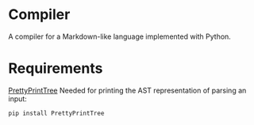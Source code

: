 # Compiler
A compiler for a Markdown-like language implemented with Python.

# Requirements
[PrettyPrintTree](https://github.com/AharonSambol/PrettyPrintTree) Needed for printing the AST representation of parsing an input:
```python
pip install PrettyPrintTree
```
